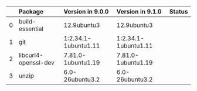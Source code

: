<!-- markdown-link-check-disable -->

|    | Package              | Version in 9.0.0     | Version in 9.1.0     | Status   |
|---:|:---------------------|:---------------------|:---------------------|:---------|
|  0 | build-essential      | 12.9ubuntu3          | 12.9ubuntu3          |          |
|  1 | git                  | 1:2.34.1-1ubuntu1.11 | 1:2.34.1-1ubuntu1.11 |          |
|  2 | libcurl4-openssl-dev | 7.81.0-1ubuntu1.19   | 7.81.0-1ubuntu1.19   |          |
|  3 | unzip                | 6.0-26ubuntu3.2      | 6.0-26ubuntu3.2      |          |